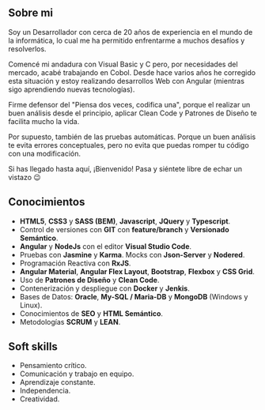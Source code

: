 ## Sobre mi

Soy un Desarrollador con cerca de 20 años de experiencia en el mundo de la informática, lo cual me ha permitido enfrentarme a muchos desafíos y resolverlos.

Comencé mi andadura con Visual Basic y C pero, por necesidades del mercado, acabé trabajando en Cobol. Desde hace varios años he corregido esta situación y estoy realizando desarrollos Web con Angular (mientras sigo aprendiendo nuevas tecnologías).

Firme defensor del "Piensa dos veces, codifica una", porque el realizar un buen análisis desde el principio, aplicar Clean Code y Patrones de Diseño te facilita mucho la vida.

Por supuesto, también de las pruebas automáticas. Porque un buen análisis te evita errores conceptuales, pero no evita que puedas romper tu código con una modificación.

Si has llegado hasta aquí, ¡Bienvenido! Pasa y siéntete libre de echar un vistazo :wink:  

## Conocimientos

- **HTML5**, **CSS3** y **SASS (BEM)**, **Javascript**, **JQuery** y **Typescript**.
- Control de versiones con **GIT** con **feature/branch** y **Versionado Semántico**.
- **Angular** y **NodeJs** con el editor **Visual Studio Code**.
- Pruebas con **Jasmine** y **Karma**. Mocks con **Json-Server** y **Nodered**.
- Programación Reactiva con **RxJS**.
- **Angular Material**, **Angular Flex Layout**, **Bootstrap**, **Flexbox** y **CSS Grid**.
- Uso de **Patrones de Diseño** y **Clean Code**.
- Contenerización y despliegue con **Docker** y **Jenkis**.
- Bases de Datos: **Oracle**, **My-SQL / Maria-DB** y **MongoDB** (Windows y Linux).
- Conocimientos de **SEO** y **HTML Semántico**.
- Metodologías **SCRUM** y **LEAN**.

## Soft skills

- Pensamiento crítico.
- Comunicación y trabajo en equipo.
- Aprendizaje constante.
- Independencia.
- Creatividad.



<!--
**antonioubedamontero/antonioubedamontero** is a ✨ _special_ ✨ repository because its `README.md` (this file) appears on your GitHub profile.

Here are some ideas to get you started:

- 🔭 I’m currently working on ...
- 🌱 I’m currently learning ...
- 👯 I’m looking to collaborate on ...
- 🤔 I’m looking for help with ...
- 💬 Ask me about ...
- 📫 How to reach me: ...
- 😄 Pronouns: ...
- ⚡ Fun fact: ...
-->
